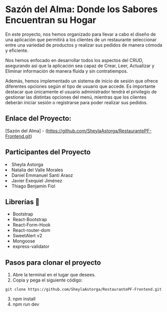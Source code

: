 <h1>Sazón del Alma: Donde los Sabores Encuentran su Hogar</h1>

En este proyecto, nos hemos organizado  para llevar a cabo el diseño de una aplicación que permitirá a los clientes de un restaurante seleccionar entre una variedad de productos y realizar sus pedidos de manera cómoda y eficiente.

Nos hemos enfocado en desarrollar todos los aspectos del CRUD, asegurando así que la aplicación sea capaz de Crear, Leer, Actualizar y Eliminar información de manera fluida y sin contratiempos.

Además, hemos implementado un sistema de inicio de sesión que ofrece diferentes opciones según el tipo de usuario que accede. Es importante destacar que únicamente el usuario administrador tendrá el privilegio de gestionar las distintas opciones del menú, mientras que los clientes deberán iniciar sesión o registrarse para poder realizar sus pedidos.

## Enlace del Proyecto: 
[Sazón del Alma] - (https://github.com/SheylaAstorga/RestaurantePF-Frontend.git)

## Participantes del Proyecto 
<li>Sheyla	Astorga</li>
<li>Natalia del Valle	Morales</li>
<li>Daniel Emmanuel	Santi Araoz</li>
<li>Javier Exequiel	Jiménez</li>
<li>Thiago Benjamín Fiol</li>

## Librerías 📖
- Bootstrap 
- React-Bootstrap
- React-Form-Hook
- React-router-dom
- SweetAlert v2
- Mongoose
- express-validator

## Pasos para clonar el proyecto
1. Abre la terminal en el lugar que desees.
2. Copia y pega el siguiente código:

``` 
git clone https://github.com/SheylaAstorga/RestaurantePF-Frontend.git
```

3. npm install 
4. npm run dev

